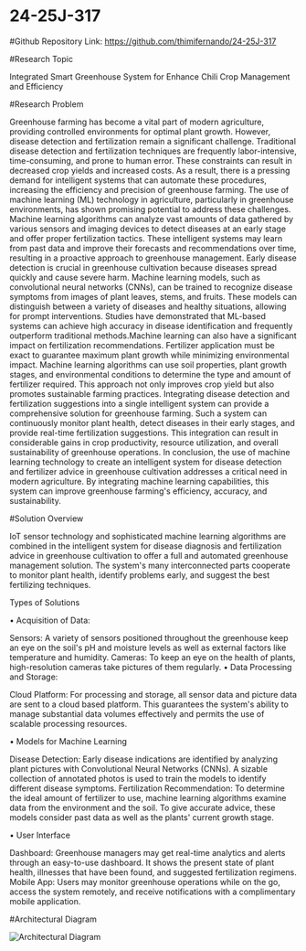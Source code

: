 # 24-25J-317
#Github Repository Link: https://github.com/thimifernando/24-25J-317

#Research Topic

Integrated Smart Greenhouse System for Enhance Chili Crop Management and Efficiency

#Research Problem

Greenhouse farming has become a vital part of modern agriculture, providing controlled 
environments for optimal plant growth. However, disease detection and fertilization remain a 
significant challenge. Traditional disease detection and fertilization techniques are frequently 
labor-intensive, time-consuming, and prone to human error. These constraints can result in 
decreased crop yields and increased costs. As a result, there is a pressing demand for intelligent 
systems that can automate these procedures, increasing the efficiency and precision of 
greenhouse farming. 
The use of machine learning (ML) technology in agriculture, particularly in greenhouse 
environments, has shown promising potential to address these challenges. Machine learning 
algorithms can analyze vast amounts of data gathered by various sensors and imaging devices 
to detect diseases at an early stage and offer proper fertilization tactics. These intelligent 
systems may learn from past data and improve their forecasts and recommendations over 
time, resulting in a proactive approach to greenhouse management. 
Early disease detection is crucial in greenhouse cultivation because diseases spread quickly and 
cause severe harm. Machine learning models, such as convolutional neural networks (CNNs), 
can be trained to recognize disease symptoms from images of plant leaves, stems, and fruits. 
These models can distinguish between a variety of diseases and healthy situations, allowing for 
prompt interventions. Studies have demonstrated that ML-based systems can achieve high 
accuracy in disease identification and frequently outperform traditional methods.Machine learning can also have a significant impact on fertilization recommendations. Fertilizer 
application must be exact to guarantee maximum plant growth while minimizing environmental 
impact. Machine learning algorithms can use soil properties, plant growth stages, and 
environmental conditions to determine the type and amount of fertilizer required. This approach 
not only improves crop yield but also promotes sustainable farming practices.
Integrating disease detection and fertilization suggestions into a single intelligent system can 
provide a comprehensive solution for greenhouse farming. Such a system can continuously 
monitor plant health, detect diseases in their early stages, and provide real-time fertilization 
suggestions. This integration can result in considerable gains in crop productivity, resource 
utilization, and overall sustainability of greenhouse operations. 
In conclusion, the use of machine learning technology to create an intelligent system for disease 
detection and fertilizer advice in greenhouse cultivation addresses a critical need in modern 
agriculture. By integrating machine learning capabilities, this system can improve greenhouse 
farming's efficiency, accuracy, and sustainability. 

#Solution Overview

IoT sensor technology and sophisticated machine learning algorithms are combined in the 
intelligent system for disease diagnosis and fertilization advice in greenhouse cultivation to offer 
a full and automated greenhouse management solution. The system's many interconnected parts 
cooperate to monitor plant health, identify problems early, and suggest the best fertilizing 
techniques. 

Types of Solutions 

• Acquisition of Data: 

Sensors: A variety of sensors positioned throughout the greenhouse keep an eye on the soil's pH 
and moisture levels as well as external factors like temperature and humidity. 
Cameras: To keep an eye on the health of plants, high-resolution cameras take pictures of them 
regularly. 
• Data Processing and Storage:

Cloud Platform: For processing and storage, all sensor data and picture data are sent to a cloud
based platform. This guarantees the system's ability to manage substantial data volumes 
effectively and permits the use of scalable processing resources. 

• Models for Machine Learning 

Disease Detection: Early disease indications are identified by analyzing plant pictures with 
Convolutional Neural Networks (CNNs). A sizable collection of annotated photos is used to train 
the models to identify different disease symptoms. 
Fertilization Recommendation: To determine the ideal amount of fertilizer to use, machine 
learning algorithms examine data from the environment and the soil. To give accurate advice, 
these models consider past data as well as the plants' current growth stage. 

• User Interface 

Dashboard: Greenhouse managers may get real-time analytics and alerts through an easy-to-use 
dashboard. It shows the present state of plant health, illnesses that have been found, and 
suggested fertilization regimens. 
Mobile App: Users may monitor greenhouse operations while on the go, access the system 
remotely, and receive notifications with a complimentary mobile application.

#Architectural Diagram

![Architectural Diagram](https://github.com/user-attachments/assets/197124c1-f604-4798-ac52-14e986a364e2)








